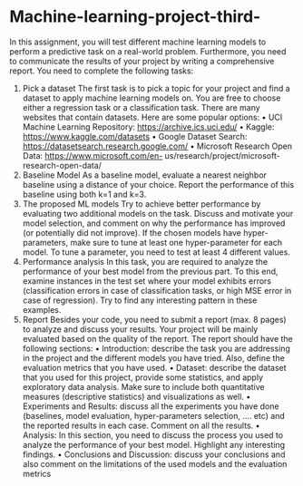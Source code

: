 # Machine-learning-project-third-
In this assignment, you will test different machine learning models to perform a
predictive task on a real-world problem. Furthermore, you need to communicate the
results of your project by writing a comprehensive report.
You need to complete the following tasks:
1. Pick a dataset
The first task is to pick a topic for your project and find a dataset to apply machine
learning models on. You are free to choose either a regression task or a classification
task.
There are many websites that contain datasets. Here are some popular options:
• UCI Machine Learning Repository: https://archive.ics.uci.edu/
• Kaggle: https://www.kaggle.com/datasets
• Google Dataset Search: https://datasetsearch.research.google.com/
• Microsoft Research Open Data: https://www.microsoft.com/en-
us/research/project/microsoft-research-open-data/
2. Baseline Model
As a baseline model, evaluate a nearest neighbor baseline using a distance of your
choice. Report the performance of this baseline using both k=1 and k=3.
3. The proposed ML models
Try to achieve better performance by evaluating two additional models on the task.
Discuss and motivate your model selection, and comment on why the performance
has improved (or potentially did not improve). If the chosen models have hyper-
parameters, make sure to tune at least one hyper-parameter for each model. To tune
a parameter, you need to test at least 4 different values.
4. Performance analysis
In this task, you are required to analyze the performance of your best model from the
previous part. To this end, examine instances in the test set where your model
exhibits errors (classification errors in case of classification tasks, or high MSE error in
case of regression). Try to find any interesting pattern in these examples.
5. Report
Besides your code, you need to submit a report (max. 8 pages) to analyze and discuss
your results. Your project will be mainly evaluated based on the quality of the report.
The report should have the following sections:
• Introduction: describe the task you are addressing in the project and the
different models you have tried. Also, define the evaluation metrics that you
have used.
• Dataset: describe the dataset that you used for this project, provide some
statistics, and apply exploratory data analysis. Make sure to include both
quantitative measures (descriptive statistics) and visualizations as well.
• Experiments and Results: discuss all the experiments you have done (baselines,
model evaluation, hyper-parameters selection, …. etc) and the reported results
in each case. Comment on all the results.
• Analysis: In this section, you need to discuss the process you used to analyze
the performance of your best model. Highlight any interesting findings.
• Conclusions and Discussion: discuss your conclusions and also comment on the
limitations of the used models and the evaluation metrics
